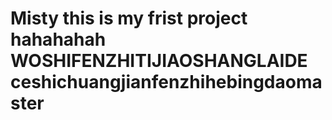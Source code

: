 # Misty this is my frist project hahahahah WOSHIFENZHITIJIAOSHANGLAIDE ceshichuangjianfenzhihebingdaomaster
